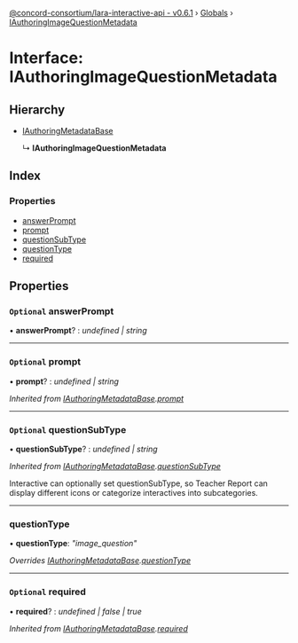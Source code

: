[@concord-consortium/lara-interactive-api - v0.6.1](../README.md) › [Globals](../globals.md) › [IAuthoringImageQuestionMetadata](iauthoringimagequestionmetadata.md)

# Interface: IAuthoringImageQuestionMetadata

## Hierarchy

* [IAuthoringMetadataBase](iauthoringmetadatabase.md)

  ↳ **IAuthoringImageQuestionMetadata**

## Index

### Properties

* [answerPrompt](iauthoringimagequestionmetadata.md#optional-answerprompt)
* [prompt](iauthoringimagequestionmetadata.md#optional-prompt)
* [questionSubType](iauthoringimagequestionmetadata.md#optional-questionsubtype)
* [questionType](iauthoringimagequestionmetadata.md#questiontype)
* [required](iauthoringimagequestionmetadata.md#optional-required)

## Properties

### `Optional` answerPrompt

• **answerPrompt**? : *undefined | string*

___

### `Optional` prompt

• **prompt**? : *undefined | string*

*Inherited from [IAuthoringMetadataBase](iauthoringmetadatabase.md).[prompt](iauthoringmetadatabase.md#optional-prompt)*

___

### `Optional` questionSubType

• **questionSubType**? : *undefined | string*

*Inherited from [IAuthoringMetadataBase](iauthoringmetadatabase.md).[questionSubType](iauthoringmetadatabase.md#optional-questionsubtype)*

Interactive can optionally set questionSubType, so Teacher Report can display different icons
or categorize interactives into subcategories.

___

###  questionType

• **questionType**: *"image_question"*

*Overrides [IAuthoringMetadataBase](iauthoringmetadatabase.md).[questionType](iauthoringmetadatabase.md#questiontype)*

___

### `Optional` required

• **required**? : *undefined | false | true*

*Inherited from [IAuthoringMetadataBase](iauthoringmetadatabase.md).[required](iauthoringmetadatabase.md#optional-required)*
